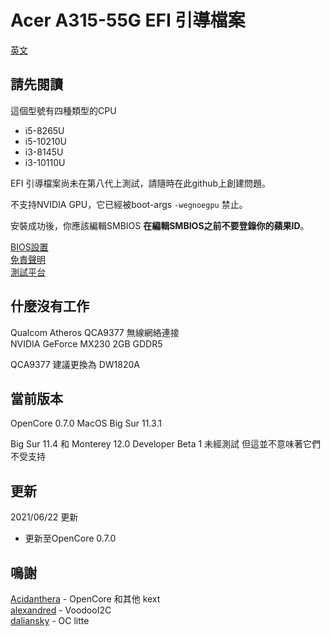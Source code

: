 # Acer A315-55G EFI 引導檔案
[英文](https://github.com/tkkinn/OpenCore-A315-55G/blob/main/README.md)

## 請先閱讀
這個型號有四種類型的CPU
- i5-8265U
- i5-10210U
- i3-8145U
- i3-10110U

EFI 引導檔案尚未在第八代上測試，請隨時在此github上創建問題。

不支持NVIDIA GPU，它已經被boot-args `-wegnoegpu` 禁止。

安裝成功後，你應該編輯SMBIOS
**在編輯SMBIOS之前不要登錄你的蘋果ID**。

[BIOS設置](https://dortania.github.io/OpenCore-Install-Guide/config-laptop.plist/coffee-lake.html#intel-bios-settings)  
[免責聲明](https://github.com/tkkinn/OpenCore-A315-55G/blob/main/Docs/Disclaimer_zh-hk.md)  
[測試平台](https://github.com/tkkinn/OpenCore-A315-55G/blob/main/Docs/Testing_Platform_zh-hk.md)  

## 什麼沒有工作
Qualcom Atheros QCA9377 無線網絡連接  
NVIDIA GeForce MX230 2GB GDDR5  
    
QCA9377 建議更換為 DW1820A  

## 當前版本
OpenCore 0.7.0
MacOS Big Sur 11.3.1

Big Sur 11.4 和 Monterey 12.0 Developer Beta 1 未經測試 但這並不意味著它們不受支持

## 更新
2021/06/22 更新
- 更新至OpenCore 0.7.0

## 鳴謝
[Acidanthera](https://github.com/acidanthera) - OpenCore 和其他 kext  
[alexandred](https://github.com/alexandred) - VoodooI2C  
[daliansky](https://github.com/daliansky) - OC litte   
